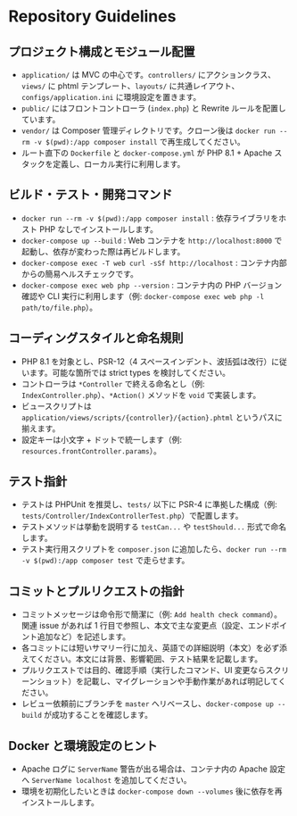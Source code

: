 # Repository Guidelines

## プロジェクト構成とモジュール配置
- `application/` は MVC の中心です。`controllers/` にアクションクラス、`views/` に phtml テンプレート、`layouts/` に共通レイアウト、`configs/application.ini` に環境設定を置きます。
- `public/` にはフロントコントローラ (`index.php`) と Rewrite ルールを配置しています。
- `vendor/` は Composer 管理ディレクトリです。クローン後は `docker run --rm -v $(pwd):/app composer install` で再生成してください。
- ルート直下の `Dockerfile` と `docker-compose.yml` が PHP 8.1 + Apache スタックを定義し、ローカル実行に利用します。

## ビルド・テスト・開発コマンド
- `docker run --rm -v $(pwd):/app composer install` : 依存ライブラリをホスト PHP なしでインストールします。
- `docker-compose up --build` : Web コンテナを `http://localhost:8000` で起動し、依存が変わった際は再ビルドします。
- `docker-compose exec -T web curl -sSf http://localhost` : コンテナ内部からの簡易ヘルスチェックです。
- `docker-compose exec web php --version` : コンテナ内の PHP バージョン確認や CLI 実行に利用します（例: `docker-compose exec web php -l path/to/file.php`）。

## コーディングスタイルと命名規則
- PHP 8.1 を対象とし、PSR-12（4 スペースインデント、波括弧は改行）に従います。可能な箇所では strict types を検討してください。
- コントローラは `*Controller` で終える命名とし（例: `IndexController.php`）、`*Action()` メソッドを `void` で実装します。
- ビュースクリプトは `application/views/scripts/{controller}/{action}.phtml` というパスに揃えます。
- 設定キーは小文字 + ドットで統一します（例: `resources.frontController.params`）。

## テスト指針
- テストは PHPUnit を推奨し、`tests/` 以下に PSR-4 に準拠した構成（例: `tests/Controller/IndexControllerTest.php`）で配置します。
- テストメソッドは挙動を説明する `testCan...` や `testShould...` 形式で命名します。
- テスト実行用スクリプトを `composer.json` に追加したら、`docker run --rm -v $(pwd):/app composer test` で走らせます。

## コミットとプルリクエストの指針
- コミットメッセージは命令形で簡潔に（例: `Add health check command`）。関連 issue があれば 1 行目で参照し、本文で主な変更点（設定、エンドポイント追加など）を記述します。
- 各コミットには短いサマリー行に加え、英語での詳細説明（本文）を必ず添えてください。本文には背景、影響範囲、テスト結果を記載します。
- プルリクエストでは目的、確認手順（実行したコマンド、UI 変更ならスクリーンショット）を記載し、マイグレーションや手動作業があれば明記してください。
- レビュー依頼前にブランチを `master` へリベースし、`docker-compose up --build` が成功することを確認します。

## Docker と環境設定のヒント
- Apache ログに `ServerName` 警告が出る場合は、コンテナ内の Apache 設定へ `ServerName localhost` を追加してください。
- 環境を初期化したいときは `docker-compose down --volumes` 後に依存を再インストールします。
